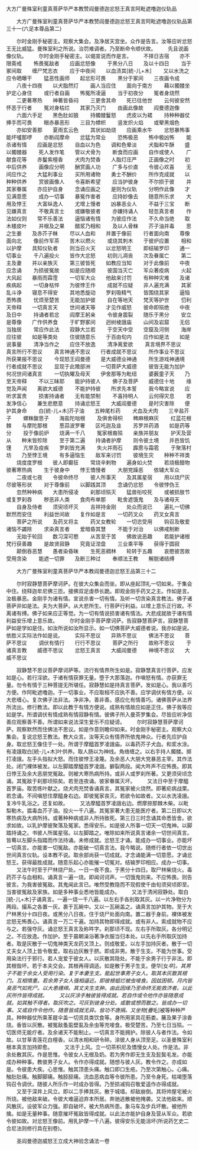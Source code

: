   大方广曼殊室利童真菩萨华严本教赞阎曼德迦忿怒王真言阿毗遮噜迦仪轨品
　　




　　大方广曼殊室利童真菩萨华严本教赞阎曼德迦忿怒王真言阿毗遮噜迦仪轨品第三十一(六足本尊品第二)

　　尔时金刚手秘密主。观察大集会。及净居天宫坐。众作是告言。汝等应听忿怒王无比威猛。曼殊室利之所说。治罚难调者。乃至断命令顺伏故。
　　先且说画像仪轨。
　　尔时金刚手秘密主。以偈宣说而作是言。
　　不择日吉宿　　亦不限斋戒
　　怖畏冤敌者　　应画忿怒像
　　于黑分八日　　及以十四日
　　当于冢间取　　缠尸梵志衣
　　应于中夜间　　以血渍其[統-儿+木]
　　又以水洗之　　应令晒曝干
　　猛恶性画师　　起忿形可畏
　　黑分于冢间　　三夜画令成
　　八夜十四夜　　以犬脂然灯
　　画人当应住　　面向于南方
　　藉以髑髅坐　　护定心身住
　　或行者自画　　怖冤所凌逼
　　当于初夜分　　冤者身烧然
　　二更著寒热　　神著皆昏闷
　　三更舍其命　　死已往他世
　　云何彼安然　　怀恶于行者
　　冤对身枯烂　　其家乃灭门
　　由画此像故　　阎曼德迦像
　　六面六手足　　黑色肚如狼
　　持髑髅鬘怒　　虎皮以为裙
　　持种种器仗　　捧手而可畏
　　眼赤暴恶形　　三目为幖帜
　　竖发炽火焰　　或翚黑烟色
　　亦如安善那　　夏雨玄云色
　　其状如劫烧　　应画乘水牛
　　忿怒暴怖事　　能坏嚧那啰
　　亦断阎摩命　　忿猛为常业
　　恐怖极恶　　怖中极凶怖
　　能杀诸有情　　应画是忿怒
　　自血以为色　　调和色晕淡
　　犬脂和牛酥　　盛以髑髅器
　　死人发作笔　　管以犬骨为
　　断食而应画　　自作或使人
　　广献食花等　　赤鬘紫檀香
　　犬肉为焚香　　人脂灯庄严
　　正画像之时　　初中后供养
　　画像应分明　　酬赏画人功
　　广多与价直　　令彼心欢喜
　　无间应作之　　大猛利事业
　　买所用诸物　　勇士不酬价
　　所作克成就　　以种种供养
　　赏彼画像人　　令喜断希望
　　应当护彼身　　不尔损于彼
　　并其家眷属　　亦应护自身
　　念诵应画之　　是则为仪轨
　　分明作此像　　才见满意愿
　　成办一切事　　暴冤作害者
　　应持妙像去　　随意所乐求
　　大用及悖王　　大富纵逸人
　　尤增上慢者　　凶暴恶业人
　　不益于三宝　　断见嫌真言
　　不敬真言士　　或嫌敬彼者
　　亦嫌持诵人　　轻忽真言者
　　作法如仪则　　常不乐善法
　　逼恼诸有情　　为彼应作法
　　不久命当绝　　取木楼皮叶
　　并根及之果　　醋浆乃相和
　　及以人骨粖　　芥子油并毒
　　思之生姜　　及赤芥子粖
　　尽以人血和　　并置于像前
　　行者面向南　　尊像面向北
　　像前作军茶　　苦木以燃火
　　或烧其刺木　　于彼炉应置
　　相和以护摩　　具知仪轨者
　　则当召火天　　以忿怒明王
　　即结输罗印　　通一切事业
　　千八遍投火　　皆作大忿怒
　　初则儿凋丧　　次及眷属亡
　　第二主及妻　　并以亲族灭
　　第三彼皆死　　如教应当知
　　对于此像前　　中夜应念诵
　　为损彼冤故　　如是应随顺
　　彼国当灭亡　　军众著疫病
　　火起大风起　　暴雨而霖霔
　　一切军大众　　他敌来讨罚
　　有种种灾难　　及诸疾病起
　　一切身枯悴　　为彼悖王作
　　成就不应疑　　非人遍充满
　　其家乱斗诤　　寝息不得安
　　其地悉旋动　　罗刹吸精气
　　皆围绕其家　　逼恼悉怖畏
　　忧烦至楚苦　　无能加护彼
　　自在等地天　　梵天等护世
　　忉利天帝释　　一切真言天
　　世间诸天等　　才见作威怒
　　彼命即殒绝　　中夜及日中
　　持诵者若忿　　阎摩王躬亲
　　令彼身震裂　　随乐于黑分
　　安立是尊像　　广作供养食
　　于旷野冢间　　迥树棱誐庙
　　山间及岩窟　　无侣当独居
　　常应作此法　　寂静大兰若
　　于空天中空　　空窟及河侧
　　海岸应往彼　　如是等类处
　　住彼随意乐　　于百由旬内
　　应作如是法　　如是说事量
　　清净当作之　　应住不放逸
　　清净离爱欲
　　真言境界不思议　　真言所行不思议
　　真言神通不思议　　行者成就不思议
　　所作事业不思议　　所获果报不思议
　　今现怒王阎曼德　　是大威德业神通
　　所生游戏神通境　　行者成就不思议
　　显现于此赡部洲　　一切菩萨大威德
　　彼皆无能为加护　　何况世间诸真言
　　一切执曜及母天　　伊舍那等为毗纽
　　婆薮童子天　　乃至天帝释
　　不以三昧耶　　能护持彼人
　　佛子及菩萨　　威德住十地
　　缘觉及声闻　　离欲大威德
　　不能护持彼　　所求先本誓
　　我今略宣说　　应听求富贵
　　损害持诵者　　无有能禁制
　　不喜持明人　　云何得灾息
　　若发净信心　　兼生悲愍意
　　持诵忿怒王　　大威阎曼德
　　是时灾害除　　便护其身命
　　白[統-儿+木]芥子油　　五种尾杉药
　　犬血及犬肉　　三辛盐芥子
　　螺粖酸思子　　海盐陀咄根
　　及俱舍得枳　　稗麻根麻灰
　　红蓝花根棘　　与摩陀那根
　　葱蒜波罗奢　　区吒迦及韭
　　苏罗并药酒　　如是药等分
　　投于像前炉　　烧满一千八
　　冤家根裔殒　　亲族并朋友
　　护天及营从　　种末皆殄除
　　至于第二遍　　持诵者护摩
　　则令彼土境　　并邑皆饥馑
　　亢旱及疫疾　　罗刹皆充满
　　失火并雨石　　霹雳与霜雹
　　于聚落村坊　　乃至悖王境
　　有多逼恼生　　敌军来讨罚
　　彼境生灾　　种种不祥类
　　烧度度罗根　　彼人即癫狂
　　常烧辛剌物　　遍身如火焚
　　若烧极醋物　　彼著寒热病
　　生于彼身中　　悖王憍慢者
　　大朋党躁恶　　依辅大军众
　　二夜或七夜　　令彼命终尽
　　彼人所事天　　及其属星宿
　　用以烧尸灰　　尽彼等形状
　　对于尊像前　　以脚践其顶
　　念诵仍忿怒　　令彼悖伪王
　　忽然种种病　　大患所侵凌
　　刹那顷殒灭　　猛兽衔咬死
　　或被损肢节　　或复罗刹吞
　　秽恶非人类　　食肉布单那
　　毗舍遮饿鬼　　及与诸母天
　　自身及侍者　　须臾顷坏灭
　　吉祥持金刚　　处众而说已
　　遍礼一切佛　　默然而安住
　　利益世间故　　复作如是言
　　一切药叉众　　药叉女真言
　　菩萨之所说　　及药叉将主
　　药叉女教轮　　一切恣受用
　　钩召及敬爱　　诸恼不蠲除
　　求染真言者　　爱暗昏其慧
　　不能于对治　　以佛戒制断
　　无始于轮回　　数习深可愍
　　从苦至于苦　　佛故说恶趣
　　若能护诸根　　梵行获善趣
　　是故贤寂静　　究竟证涅盘
　　三业乘平等　　获得于圆寂
　　颠倒吞恶慧　　愚者染昏昧
　　生死恶稠林　　轮转于五趣
　　哀愍彼苦故　　受用贪染
　　能遮一切罪　　及断三种过
　　奉顺法王教　　解脱诸结缚

　　大方广曼殊室利童真菩萨华严本教阎曼德迦忿怒王品第三十二

　　尔时寂静慧菩萨摩诃萨。在彼大众集会而坐。即从座起顶礼一切如来。于集会中住。绕释迦牟尼佛三匝。接佛双足虔恭长跪。即观金刚手药叉之主。作如是言。汝极暴恶。金刚手为诸有情。宣说杀害一切有情。及听一切贪染真言教法。佛子诸菩萨非如是法。夫为大菩萨。从大悲所生。行菩萨行利益。以增上意乐正行故。不离诸有缚。佛子如来应正等觉。为一切有情说损害诸有情法。大悲成就故于诸有情利益安乐增上意乐故。
　　尔时金刚手菩萨摩诃萨。告寂静慧菩萨言。寂静慧菩萨如是学如是住。如汝所说如汝所显示。如一切佛菩萨大威德者说。我亦如是说。依胜义实际法作如是说。
　　实际不思议　　异熟不思议
　　佛法不思议　　菩萨不思议
　　调伏有情行　　行行不思议
　　菩萨之所行　　故称不思议
　　于诸真言教　　威德不思议
　　忿怒王真言　　大威阎曼德
　　神境不思议　　大威不思议

　　寂静慧不思议菩萨摩诃萨等。流行有情界所生如是。寂静慧真言行菩萨。应发如是心。若行淫欲。于诸有情获罪无量。堕于大那落迦。作嗔怒有情。亦获罪无量。勿令有情于三种菩提无所堪任。寂静慧如是持真言菩萨。发如是心。我以善巧方便。作阿毗遮噜迦。于一切事业。不应取相不应执不善。应学调伏有情方便。以大悲缠心。复次佛子法非法。净非净。善非善。感应化有情善巧。诸佛菩萨从法界所流出。修行教法。即以此教于有情方便说。成熟有情故应如是正住。佛子我等应如是学。所谓调伏有情成熟有情寂静有情。彼佛子所入曼茶罗集会。尽皆应听净信善应观察善不善。所谓如来说法深生爱乐不应疑谤。
　　尔时寂静慧菩萨摩诃萨。观察默然而住佛法不思议。如是作意则瞻仰如来。时金刚手秘密主。观察大众集会。复说忿怒王教法。教大众言。汝等天众有情界所依鬼神众。行者先应护自身。取忿怒王像住于一处。所谓于摩醯首罗凌誐庙。以毒药芥子犬血。和浆水涂。有凌誐取白[統-儿+木]叶供养。取人肠以为神线。角络缠之。以右手持人髑髅。掷打凌誐。左手头指拟大怒。而住彼悖王凌蔑。及余恶人大朋大党暴恶主宰。其作法处。闭门裸体被发。以左脚踏摩醯首罗凌誐。擗裂两段。闻大吽声不应怖畏。即其日悖王及余大恶朋党冤敌。则被大寒热病所持。或非人或罗刹所著。又更须臾顷念诵。其冤敌于刹那顷殒矣。若至连夜诵。彼家眷属灭坏。
　　又法日中至于摩醯首罗庙。取苦练叶献之。烧犬肉充焚香诵真言。其冤家被火烧然。即著疟病战栗。若念诵。不间嗔怒住摩醯身右边。即彼冤家丧灭。若欲令如故者。又以水洗凌誐。复冷牛乳浴之。还复如故。
　　又法摩醯首罗凌誐右边。燃摩捺那棘木柴。以毗梨勒木。揾毒血芥子油。投火一千八遍。其冤家著大患无能医疗者。第二日即以大寒热病及大病所持。或著种种病或非人所持致死。第三日三时念诵其命悉皆舍。欲求如故。以乳护摩彼聚落及冤家。悉得安乐。如是彼人所事一切天一切鬼神。以脚踏持诵之。书彼人所属星宿。以左脚踏之。唯除如来所说真言诸余一切世间真言。皆蓦以左脚头指踏而作法持诵。未修成就。忿怒王才诵。能成办一切事业。亦能坏一切真言。亦能害一切冤敌。亦能破一切真言法。我今略说。随修行者依一切世出世间真言仪轨。设本教不说。取余部尚获一切成就。才念诵能满一切意愿。才诵忿怒王。获得最胜成就。随意乐起心亦能摧一切冤对。结输罗印相应。成办一切事。
　　又法午时至于尸林烧尸处。一日一夜不食。于黑分十四日。取尸林柴烧火。毒药芥子与血相和。诵真言一遍一烧。即闻诃诃声。一切饿鬼则来。不应怖畏。则告彼言。为我害彼冤敌。其鬼闻此言已。唯然受教隐而不现假使千由旬须臾顷即至。当害彼冤敌及家族。如是多种事业悉地皆能成办。
　　又法于清闲寂静处。取白[統-儿+木]子诵真言。一遍一烧一千八遍。以左右手各别取其灰。以一片净物分为两段。撮系之各置一灰。裹于瓦碗中。又以一瓦碗盖之。诵真言加护其物。至于大尸林黑分十四日夜。或黑分八日夜。住于烧尸处面向南。置二器于身前。裸体被发忿怒无怖畏心。诵真言一万二千遍。加持其物即得成就。或有非人。索成就物不应与之。若强夺灰。诵忿怒王真言及称吽字。刹那顷不现。左右手所取灰。各分明记之。不应放逸。作加护。至于晨朝澡浴著净衣服当归本处。以先右手所取灰加持者。取是灰散于一切鬼神类天龙药叉顶上。则成敬爱。以左手加持灰者。散于一切丈夫女人顶上皆令敬爱。取右边灰散于脐。即成非男。散于生支。不能为世事。受用染法行于邪行。若人宠爱于彼女人。以灰散其隐处。不能于余男子行于非法。即其根毁坏。若于本夫交会。其根再得调适。如是散于男子生支。便华[女*卒]。其男子不能于余女人受用行染。复于本妻生支。能起世事男子女人。取其本灰散其根门。互相情重。若余男子女人强相逼近。即彼根蛆烂被虫唼食。因兹困顿。月内皆臭恶气如死尸。以大患缠绵。其丈夫生支肿。由此因缘乃至命终无能救济者。以此灰所作皆得成就。
　　又以灰涂手触彼皆得成就。若自作或令他作亦皆随意成就。如其触不得者。取灰吹之。可灰到彼身分处。或散或想而散之。皆成办一切事。又或自作令他作。随意皆成就无异。皆功不唐捐。又坐物[疊*毛]被等种种严具。种种器仗所乘革屣伞盖一切资具类饮食等。身所用家具花葧娄。虅及果子涂香烧。香皆以灰散。被冤敌蚤虱壁虱及余虫等充唼食。极受楚苦。乃至七日当殒。一切医师无能疗者。及余诸天不能制止。一切真言不能拥护。除彼人与者作法。令如故。以甘草青莲花白檀香。以清水相和研令碎。涂彼人身从顶至足。以圣曼殊室利根本真言加持即愈。
　　又法于上风。立一切茶枳尼及憍慢女人处。作是法。非余处散其灰。作是思惟。令彼女人无根及奶。若为男作即无生支及髭鬓毛发。亦能成办种种事。教彼男子女人。令作亦得成就。随想与彼人灰。教令作之。亦成如是。令彼患大疾。心思惟。触其顶患头痛。触口即口生疮。乃至次第触心。心痛。触肚肚痛。触脚脚痛。触胫胫痛。流血恶病血等令彼所患。乃至令身死。枯竭堕落钩召令调伏。随彼人所乐作一时成办皆得。乃至损减钩召敬爱遥作亦得成就。
　　又至于深井上风立。即以二手捧其灰。散于城墙。却敌崩倒。其将帅屋宅被火所烧。被他敌来破。令彼大难逼迫弃本所居。奔驰逃散被他掩袭。又法他敌来。顺风散灰。设彼军众力强。即自破坏。被大热病所患。象马车及步兵坏散。被他所擒。如是无量种事。随意摧坏冤敌皆得成就。以此法亦能护自身及营从军众。若欲令彼如故。对忿怒王像前。用乳护摩一千八遍。彼得安乐无能沮坏(所说药乞史二合尼法则修行具在别卷)。

　　圣阎曼德迦威怒王立成大神验念诵法一卷


